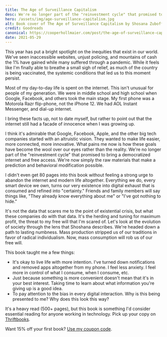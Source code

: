 ```yaml
---
title: The Age of Surveillance Capitalism
desc: We're no longer part of the "reinvestment cycle" that promised to bring a democratized internet and free access.
hero: /assets/img/age-surveillance-capitalism.jpg
alt: Book cover of The Age of Surveillance Capitalism by Shosana Zuboff on a black gradient background.
credit: Goodreads
canonical: https://cooperhollmaier.com/post/the-age-of-surveillance-capitalism/
date: 2021-05-29
---
```


<span class="firstcharacter">T</span>his year has put a bright spotlight on the inequities that exist in our world. We've seen inaccessible websites, unjust policing, and mountains of cash the 1% have gained while many suffered through a pandemic. While it feels like I'm finally able to breathe a small sigh of relief, as much of the country is being vaccinated, the systemic conditions that led us to this moment persist.

Most of my day-to-day life is spent on the internet. This isn't unusual for people of my generation. We were in middle school and high school when Google, Facebook, and others took the main stage. My first phone was a Motorola Razr flip-phone, not the iPhone 12. We had AOL Instant Messenger, and dial-up internet.

I bring these facts up, not to date myself, but rather to point out that the internet still had a facade of innocence when I was growing up.

I think it's admirable that Google, Facebook, Apple, and the other big tech companies started with an altruistic vision. They wanted to make life easier, more connected, more innovative. What pains me now is how these goals have become the wool over our eyes rather than the reality. We're no longer part of the "reinvestment cycle" that promised to bring a democratized internet and free access. We're now simply the raw materials that make a prediction and behavioral modification possible.

I didn't even get 80 pages into this book without feeling a strong urge to abandon the internet and modern life altogether. Everything we do, every smart device we own, turns our very existence into digital exhaust that is consumed and refined into "certainty." Friends and family members will say things like, "They already know everything about me" or "I've got nothing to hide."

It's not the data that scares me to the point of existential crisis, but what these companies do with that data. It's the herding and tuning for maximum profit, the threat to my free will that I'm scared of. Let's look at the evolution of society through the lens that Shoshana describes. We're headed down a path to lasting numbness. Mass production stripped us of our traditions in favor of radical individualism. Now, mass consumption will rob us of our free will.

This book taught me a few things:

- It's okay to live life with more intention. I've turned down notifications and removed apps altogether from my phone. I feel less anxiety. I feel more in control of what I consume, when I consume, etc.
- Just because something is more convenient doesn't mean that it's in your best interest. Taking time to learn about what information you're giving up is a good idea.
- To pay attention to the bias in every digital interaction. Why is this being presented to me? Why does this look this way?

It's a heavy read (500+ pages), but this book is something I'd consider essential reading for anyone working in technology. Pick up your copy on [Thriftbooks](https://www.thriftbooks.com/w/master-or-slave-the-fight-for-the-soul-of-our-information-civilization_shoshana-zuboff/13538101/#isbn=1610395697).

Want 15% off your first book? [Use my coupon code](https://www.thriftbooks.com/share/?code=9XHsaMgkk9p1arBDDfBjtw%253d%253d).
